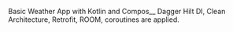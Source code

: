 Basic Weather App with Kotlin and Compos__
Dagger Hilt DI, Clean Architecture, Retrofit, ROOM, coroutines are applied.
